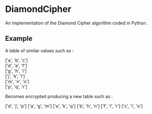 # DiamondCipher
An implementation of the Diamond Cipher algorithm coded in Python.

## Example

A table of similar values such as :

['a', 'b', 'c']  
['d', 'e', 'f']  
['g', 'h', 'i']  
['j', 'k', 'l']  
['m', 'n', 'o']  
['p', 'q', 'r']



Becomes encrypted producing a new table such as :

['d', 'j', 'p']
['a', 'g', 'm']
['e', 'k', 'q']
['b', 'h', 'n']
['f', 'l', 'r']
['c', 'i', 'o']
